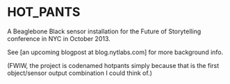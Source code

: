 HOT_PANTS
======================
A Beaglebone Black sensor installation for the Future of Storytelling conference in NYC in October 2013.

See [an upcoming blogpost at blog.nytlabs.com] for more background info.

(FWIW, the project is codenamed hotpants simply because that is the first object/sensor output combination I could think of.)
